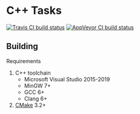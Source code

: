 # C++ Tasks

[![Travis CI build status](https://travis-ci.org/mabrarov/cpp-learn.svg?branch=master)](https://travis-ci.org/mabrarov/cpp-learn)
[![AppVeyor CI build status](https://ci.appveyor.com/api/projects/status/a6t7f3m9h550k984/branch/master?svg=true)](https://ci.appveyor.com/project/mabrarov/cpp-learn/branch/master)

## Building

Requirements

1. C++ toolchain
   * Microsoft Visual Studio 2015-2019
   * MinGW 7+
   * GCC 6+
   * Clang 6+
1. [CMake](https://cmake.org/) 3.2+
